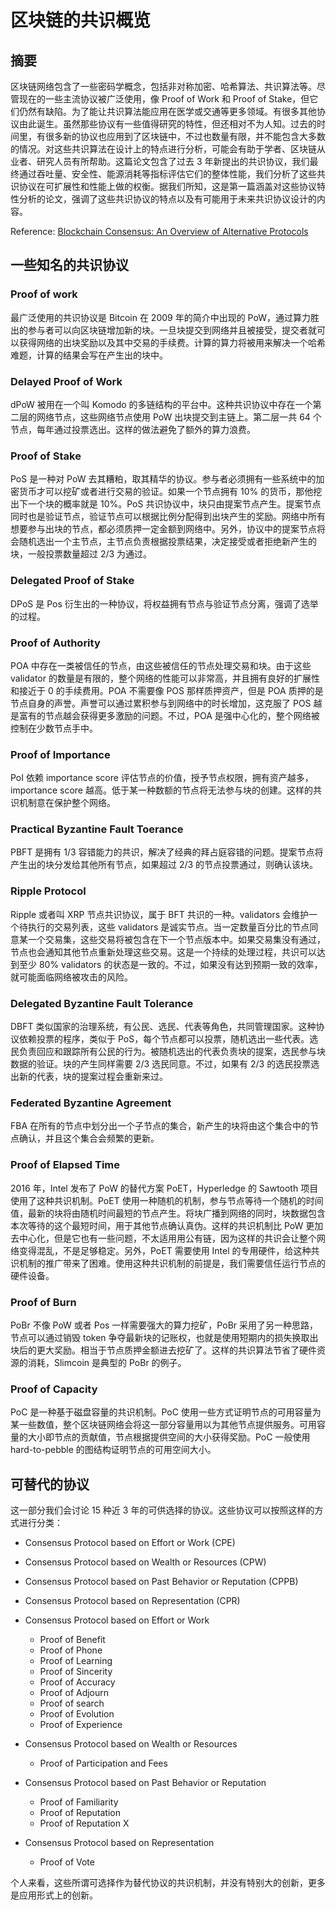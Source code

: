 # 区块链的共识概览

## 摘要

区块链网络包含了一些密码学概念，包括非对称加密、哈希算法、共识算法等。尽管现在的一些主流协议被广泛使用，像 Proof of Work 和 Proof of Stake，但它们仍然有缺陷。为了能让共识算法能应用在医学或交通等更多领域。有很多其他协议由此诞生。虽然那些协议有一些值得研究的特性，但还相对不为人知。过去的时间里，有很多新的协议也应用到了区块链中，不过也数量有限，并不能包含大多数的情况。对这些共识算法在设计上的特点进行分析，可能会有助于学者、区块链从业者、研究人员有所帮助。这篇论文包含了过去 3 年新提出的共识协议，我们最终通过吞吐量、安全性、能源消耗等指标评估它们的整体性能，我们分析了这些共识协议在可扩展性和性能上做的权衡。据我们所知，这是第一篇涵盖对这些协议特性分析的论文，强调了这些共识协议的特点以及有可能用于未来共识协议设计的内容。

Reference: [Blockchain Consensus: An Overview of Alternative Protocols](https://www.mdpi.com/2073-8994/13/8/1363)

## 一些知名的共识协议

### Proof of work

最广泛使用的共识协议是 Bitcoin 在 2009 年的简介中出现的 PoW，通过算力胜出的参与者可以向区块链增加新的块。一旦块提交到网络并且被接受，提交者就可以获得网络的出块奖励以及其中交易的手续费。计算的算力将被用来解决一个哈希难题，计算的结果会写在产生出的块中。

### Delayed Proof of Work

dPoW 被用在一个叫 Komodo 的多链结构的平台中。这种共识协议中存在一个第二层的网络节点，这些网络节点使用 PoW 出块提交到主链上。第二层一共 64 个节点，每年通过投票选出。这样的做法避免了额外的算力浪费。

### Proof of Stake

PoS 是一种对 PoW 去其糟粕，取其精华的协议。参与者必须拥有一些系统中的加密货币才可以挖矿或者进行交易的验证。如果一个节点拥有 10% 的货币，那他挖出下一个块的概率就是 10%。PoS 共识协议中，块只由提案节点产生。提案节点同时也是验证节点，验证节点可以根据比例分配得到出块产生的奖励。网络中所有想要参与出块的节点，都必须质押一定金额到网络中。另外，协议中的提案节点将会随机选出一个主节点，主节点负责根据投票结果，决定接受或者拒绝新产生的块，一般投票数量超过 2/3 为通过。

### Delegated Proof of Stake

DPoS 是 Pos 衍生出的一种协议，将权益拥有节点与验证节点分离，强调了选举的过程。

### Proof of Authority

POA 中存在一类被信任的节点，由这些被信任的节点处理交易和块。由于这些 validator 的数量是有限的，整个网络的性能可以非常高，并且拥有良好的扩展性和接近于 0 的手续费用。POA 不需要像 POS 那样质押资产，但是 POA 质押的是节点自身的声誉。声誉可以通过累积参与到网络中的时长增加，这克服了 POS 越是富有的节点越会获得更多激励的问题。不过，POA 是强中心化的，整个网络被控制在少数节点手中。

### Proof of Importance

PoI 依赖 importance score 评估节点的价值，授予节点权限，拥有资产越多，importance score 越高。低于某一种数额的节点将无法参与块的创建。这样的共识机制意在保护整个网络。

### Practical Byzantine Fault Toerance

PBFT 是拥有 1/3 容错能力的共识，解决了经典的拜占庭容错的问题。提案节点将产生出的块分发给其他所有节点，如果超过 2/3 的节点投票通过，则确认该块。

### Ripple Protocol

Ripple 或者叫 XRP 节点共识协议，属于 BFT 共识的一种。validators 会维护一个待执行的交易列表，这些 validators 是诚实节点。当一定数量百分比的节点同意某一个交易集，这些交易将被包含在下一个节点版本中。如果交易集没有通过，节点也会通知其他节点重新处理这些交易。这是一个持续的处理过程，共识可以达到至少 80% validators 的状态是一致的。不过，如果没有达到预期一致的效率，就可能面临网络被攻击的风险。

### Delegated Byzantine Fault Tolerance

DBFT 类似国家的治理系统，有公民、选民、代表等角色，共同管理国家。这种协议依赖投票的程序，类似于 PoS，每个节点都可以投票，随机选出一些代表。选民负责回应和跟踪所有公民的行为。被随机选出的代表负责块的提案，选民参与块数据的验证。块的产生同样需要 2/3 选民同意。不过，如果有 2/3 的选民投票选出新的代表，块的提案过程会重新来过。

### Federated Byzantine Agreement

FBA 在所有的节点中划分出一个子节点的集合，新产生的块将由这个集合中的节点确认，并且这个集合会频繁的更新。

### Proof of Elapsed Time

2016 年，Intel 发布了 PoW 的替代方案 PoET，Hyperledge 的 Sawtooth 项目使用了这种共识机制。PoET 使用一种随机的机制，参与节点等待一个随机的时间值，最新的块将由随机时间最短的节点产生。将块广播到网络的同时，块数据包含本次等待的这个最短时间，用于其他节点确认真伪。这样的共识机制比 PoW 更加去中心化，但是它也有一些问题，不太适用用公有链，因为这样的共识会让整个网络变得混乱，不是足够稳定。另外，PoET 需要使用 Intel 的专用硬件，给这种共识机制的推广带来了困难。使用这种共识机制的前提是，我们需要信任运行节点的硬件设备。

### Proof of Burn

PoBr 不像 PoW 或者 Pos 一样需要强大的算力挖矿，PoBr 采用了另一种思路，节点可以通过销毁 token 争夺最新块的记账权，也就是使用短期内的损失换取出块后的更大奖励。相当于节点质押金额进去挖矿了。这样的共识算法节省了硬件资源的消耗，Slimcoin 是典型的 PoBr 的例子。

### Proof of Capacity

PoC 是一种基于磁盘容量的共识机制。PoC 使用一些方式证明节点的可用容量为某一些数值，整个区块链网络会将这一部分容量用以为其他节点提供服务。可用容量的大小即节点的贡献值，节点根据提供空间的大小获得奖励。PoC 一般使用 hard-to-pebble 的图结构证明节点的可用空间大小。

## 可替代的协议

这一部分我们会讨论 15 种近 3 年的可供选择的协议。这些协议可以按照这样的方式进行分类：

- Consensus Protocol based on Effort or Work (CPE)
- Consensus Protocol based on Wealth or Resources (CPW)
- Consensus Protocol based on Past Behavior or Reputation (CPPB)
- Consensus Protocol based on Representation (CPR)

- Consensus Protocol based on Effort or Work
    - Proof of Benefit
    - Proof of Phone
    - Proof of Learning
    - Proof of Sincerity
    - Proof of Accuracy
    - Proof of Adjourn
    - Proof of search
    - Proof of Evolution
    - Proof of Experience

- Consensus Protocol based on Wealth or Resources
    - Proof of Participation and Fees

- Consensus Protocol based on Past Behavior or Reputation
    - Proof of Familiarity
    - Proof of Reputation
    - Proof of Reputation X

- Consensus Protocol based on Representation
    - Proof of Vote

个人来看，这些所谓可选择作为替代协议的共识机制，并没有特别大的创新，更多是应用形式上的创新。


